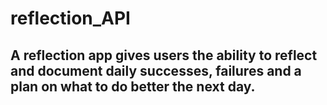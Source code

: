# reflection_API
## A reflection app gives users the ability to reflect and document daily successes, failures and a plan on what to do better the next day.